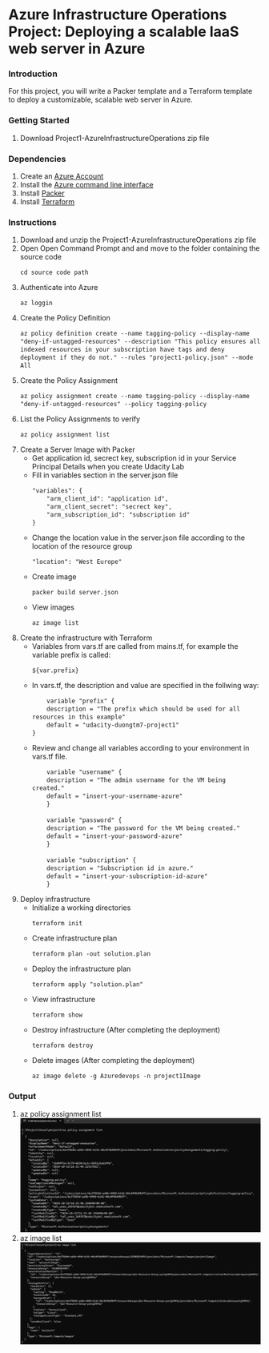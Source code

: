 # Azure Infrastructure Operations Project: Deploying a scalable IaaS web server in Azure

### Introduction
For this project, you will write a Packer template and a Terraform template to deploy a customizable, scalable web server in Azure.

### Getting Started
1. Download Project1-AzureInfrastructureOperations zip file

### Dependencies
1. Create an [Azure Account](https://portal.azure.com) 
2. Install the [Azure command line interface](https://docs.microsoft.com/en-us/cli/azure/install-azure-cli?view=azure-cli-latest)
3. Install [Packer](https://www.packer.io/downloads)
4. Install [Terraform](https://www.terraform.io/downloads.html)

### Instructions
1. Download and unzip the Project1-AzureInfrastructureOperations zip file
2. Open Open Command Prompt and and move to the folder containing the source code
    ```
    cd source code path
    ```
3. Authenticate into Azure
    ```
    az loggin
    ```
4. Create the Policy Definition
    ```
    az policy definition create --name tagging-policy --display-name "deny-if-untagged-resources" --description "This policy ensures all indexed resources in your subscription have tags and deny deployment if they do not." --rules "project1-policy.json" --mode All
    ```
5. Create the Policy Assignment
    ```
    az policy assignment create --name tagging-policy --display-name "deny-if-untagged-resources" --policy tagging-policy
    ```
6. List the Policy Assignments to verify
    ```
    az policy assignment list
    ```
7. Create a Server Image with Packer
    - Get application id, secrect key, subscription id in your Service Principal Details when you create Udacity Lab
    - Fill in variables section in the server.json file
        ```
        "variables": { 
            "arm_client_id": "application id", 
            "arm_client_secret": "secrect key", 
            "arm_subscription_id": "subscription id" 
        }
        ```
    - Change the location value in the server.json file according to the location of the resource group
        ```
        "location": "West Europe"
        ```
    - Create image
        ```
        packer build server.json
        ```
    - View images
        ```
        az image list
        ```
8. Create the infrastructure with Terraform
    - Variables from vars.tf are called from mains.tf, for example the variable prefix is called: 
        ```
        ${var.prefix}
        ```
    - In vars.tf, the description and value are specified in the follwing way:
        ```
            variable "prefix" { 
            description = "The prefix which should be used for all resources in this example" 
            default = "udacity-duongtm7-project1" 
        }
        ```       
    - Review and change all variables according to your environment in vars.tf file.
        ```
            variable "username" { 
            description = "The admin username for the VM being created." 
            default = "insert-your-username-azure" 
            }   

            variable "password" { 
            description = "The password for the VM being created." 
            default = "insert-your-password-azure" 
            }   

            variable "subscription" { 
            description = "Subscription id in azure." 
            default = "insert-your-subscription-id-azure" 
            } 
        ```
9. Deploy infrastructure
    - Initialize a working directories
        ```
        terraform init
        ```
    - Create infrastructure plan
        ```
        terraform plan -out solution.plan
        ```
    - Deploy the infrastructure plan
        ```
        terraform apply "solution.plan"
        ```
    - View infrastructure
        ```
        terraform show
        ```
    - Destroy infrastructure (After completing the deployment)
        ```
        terraform destroy
        ```
    - Delete images (After completing the deployment)
        ```
        az image delete -g Azuredevops -n project1Image
        ```
### Output
1. az policy assignment list
    ![image](az-policy-assignment-list.png)
2. az image list
    ![image](az-image-list.png)


